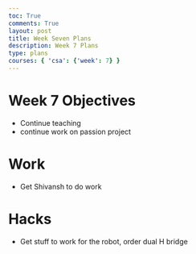 ```yaml
---
toc: True
comments: True
layout: post
title: Week Seven Plans
description: Week 7 Plans
type: plans
courses: { 'csa': {'week': 7} }
---
```


# Week 7 Objectives
- Continue teaching
- continue work on passion project

# Work
- Get Shivansh to do work

# Hacks
- Get stuff to work for the robot, order dual H bridge

